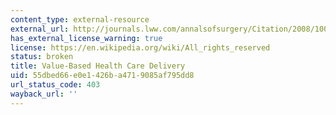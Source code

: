 ```yaml
---
content_type: external-resource
external_url: http://journals.lww.com/annalsofsurgery/Citation/2008/10000/Value_Based_Health_Care_Delivery.1.aspx
has_external_license_warning: true
license: https://en.wikipedia.org/wiki/All_rights_reserved
status: broken
title: Value-Based Health Care Delivery
uid: 55dbed66-e0e1-426b-a471-9085af795dd8
url_status_code: 403
wayback_url: ''
---
```

